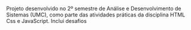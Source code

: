 Projeto desenvolvido no 2º semestre de Análise e Desenvolvimento de Sistemas (UMC), como parte das atividades práticas da disciplina HTML Css e JavaScript.
Inclui desafios

